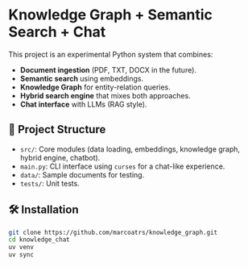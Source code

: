 # Knowledge Graph + Semantic Search + Chat

This project is an experimental Python system that combines:

- **Document ingestion** (PDF, TXT, DOCX in the future).
- **Semantic search** using embeddings.
- **Knowledge Graph** for entity-relation queries.
- **Hybrid search engine** that mixes both approaches.
- **Chat interface** with LLMs (RAG style).

## 🚀 Project Structure
- `src/`: Core modules (data loading, embeddings, knowledge graph, hybrid engine, chatbot).
- `main.py`: CLI interface using `curses` for a chat-like experience.
- `data/`: Sample documents for testing.
- `tests/`: Unit tests.

## 🛠 Installation
```bash
git clone https://github.com/marcoatrs/knowledge_graph.git
cd knowledge_chat
uv venv
uv sync
```
